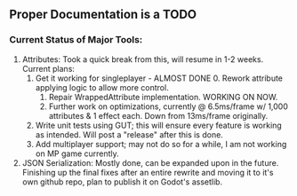 ## Proper Documentation is a TODO

### Current Status of Major Tools:
1. Attributes: Took a quick break from this, will resume in 1-2 weeks. Current plans:
	1. Get it working for singleplayer - ALMOST DONE
		0. Rework attribute applying logic to allow more control.
		1. Repair WrappedAttribute implementation. WORKING ON NOW.
		2. Further work on optimizations, currently @ 6.5ms/frame w/ 1,000 attributes & 1 effect each. Down from 13ms/frame originally.
	2. Write unit tests using GUT; this will ensure every feature is working as intended. Will post a "release" after this is done.
	3. Add multiplayer support; may not do so for a while, I am not working on MP game currently.
2. JSON Serialization: Mostly done, can be expanded upon in the future. Finishing up the final fixes
after an entire rewrite and moving it to it's own github repo, plan to publish it on Godot's assetlib.
